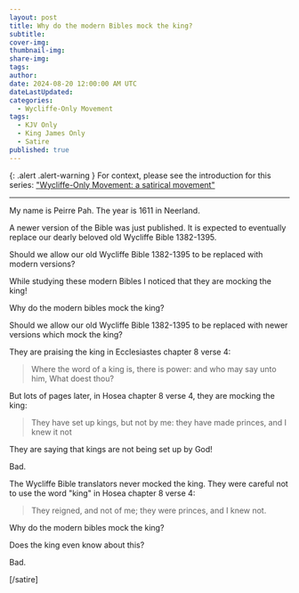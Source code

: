 ```yaml
---
layout: post
title: Why do the modern Bibles mock the king?
subtitle:
cover-img: 
thumbnail-img: 
share-img: 
tags:
author: 
date: 2024-08-20 12:00:00 AM UTC
dateLastUpdated:
categories:
  - Wycliffe-Only Movement
tags: 
  - KJV Only
  - King James Only
  - Satire
published: true
---
```


{: .alert .alert-warning }
For context, please see the introduction for this series: ["Wycliffe-Only Movement: a satirical movement"](/wycliffe-only-satirical-movement)

---

My name is Peirre Pah. The year is 1611 in Neerland. 

A newer version of the Bible was just published. It is expected to eventually replace our dearly beloved old Wycliffe Bible 1382-1395.

Should we allow our old Wycliffe Bible 1382-1395 to be replaced with modern versions?

While studying these modern Bibles I noticed that they are mocking the king!

Why do the modern bibles mock the king?

Should we allow our old Wycliffe Bible 1382-1395 to be replaced with newer versions which mock the king?

They are praising the king in Ecclesiastes chapter 8 verse 4:

<!-- Ecclesiastes 8:4 -->

> Where the word of a king is, there is power: and who may say unto him, What doest thou?

But lots of pages later, in Hosea chapter 8 verse 4, they are mocking the king:

<!-- Hosea 8:4 -->

> They have set up kings, but not by me: they have made princes, and I knew it not

They are saying that kings are not being set up by God!

Bad.

The Wycliffe Bible translators never mocked the king. They were careful not to use the word "king" in Hosea chapter 8 verse 4:

> They reigned, and not of me; they were princes, and I knew not.

Why do the modern bibles mock the king?

Does the king even know about this?

Bad.

[/satire]
